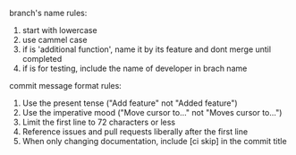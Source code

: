 branch's name rules: 
  1. start with lowercase
  2. use cammel case
  3. if is 'additional function', name it by its feature and dont merge until completed
  4. if is for testing, include the name of developer in brach name
  
 

commit message format rules:
  1. Use the present tense ("Add feature" not "Added feature")
  2. Use the imperative mood ("Move cursor to..." not "Moves cursor to...")
  3. Limit the first line to 72 characters or less
  4. Reference issues and pull requests liberally after the first line
  5. When only changing documentation, include [ci skip] in the commit title
